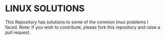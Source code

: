 # LINUX SOLUTIONS

This Repository has solutions to some of the common linux problems I faced.
Note: 
      If you wish to contribute, please fork this repository and raise a pull request.
